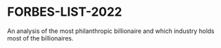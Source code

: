 # FORBES-LIST-2022
An analysis of the most philanthropic billionaire and which industry holds most of the billionaires.
